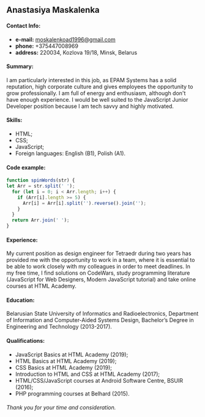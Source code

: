  ## **Anastasiya Maskalenka**

  #### **Contact Info:**
  - **e-mail:** [moskalenkoad1996@gmail.com](mailto:moskalenkoad1996@gmail.com)
  - **phone:** +375447008969
  - **address:** 220034, Kozlova 19/18, Minsk, Belarus

  #### **Summary:**
  I am particularly interested in this job, as EPAM Systems has a solid reputation, high corporate culture and gives employees the opportunity to grow professionally.
  I am full of energy and enthusiasm, although don't have enough experience.
  I would be well suited to the JavaScript Junior Developer position because I am  tech savvy and highly motivated.

  #### **Skills:**
  - HTML;
  - CSS;
  - JavaScript;
  - Foreign languages: English (B1), Polish (A1).

  #### **Code example:**
  ```javascript
  function spinWords(str) {
  let Arr = str.split(' ');
    for (let i = 0; i < Arr.length; i++) {
      if (Arr[i].length >= 5) {
        Arr[i] = Arr[i].split('').reverse().join('');
      }
    }
    return Arr.join(' ');
  }
  ```
  #### **Experience:**
  My current position as design engineer for Tetraedr during two years has provided me with the opportunity to work in a team, where it is essential to be able to work closely with my colleagues in order to meet deadlines.
  In my free time, I find solutions on CodeWars, study programming literature (JavaScript for Web Designers, Modern JavaScript tutorial) and take online courses at HTML Academy.

  #### **Education:**
  Belarusian State University of Informatics and Radioelectronics, Department of Information and Computer-Aided Systems Design, Bachelor’s Degree in Engineering and Technology (2013-2017).
  #### **Qualifications:**
  - JavaScript Basics at HTML Academy (2019);
  - HTML Basics at HTML Academy (2019);
  - CSS Basics at HTML Academy (2019);
  - Introduction to HTML and CSS at HTML Academy (2017);
  - HTML/CSS/JavaScript courses at Android Software Centre, BSUIR (2016);
  - PHP programming courses at Belhard (2015).

  ###### Thank you for your time and consideration.
